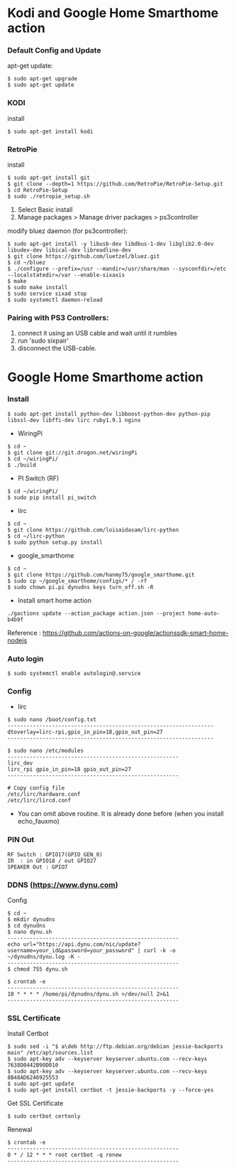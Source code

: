 Kodi and Google Home Smarthome action
============================

### Default Config and Update

apt-get update:
```
$ sudo apt-get upgrade
$ sudo apt-get update
```


### KODI

install
```
$ sudo apt-get install kodi
```


### RetroPie

install
```
$ sudo apt-get install git
$ git clone --depth=1 https://github.com/RetroPie/RetroPie-Setup.git
$ cd RetroPie-Setup
$ sudo ./retropie_setup.sh
```
 1. Select Basic install
 2. Manage packages > Manage driver packages > ps3controller

modify bluez daemon (for ps3controller):
```
$ sudo apt-get install -y libusb-dev libdbus-1-dev libglib2.0-dev libudev-dev libical-dev libreadline-dev
$ git clone https://github.com/luetzel/bluez.git
$ cd ~/bluez
$ ./configure --prefix=/usr --mandir=/usr/share/man --sysconfdir=/etc --localstatedir=/var --enable-sixaxis
$ make
$ sudo make install
$ sudo service sixad stop
$ sudo systemctl daemon-reload
```

### Pairing with PS3 Controllers:

 1. connect it using an USB cable and wait until it rumbles
 2. run 'sudo sixpair'
 3. disconnect the USB-cable.


Google Home Smarthome action
============================

### Install
```
$ sudo apt-get install python-dev libboost-python-dev python-pip libssl-dev libffi-dev lirc ruby1.9.1 nginx
```

- WiringPi
```
$ cd ~
$ git clone git://git.drogon.net/wiringPi
$ cd ~/wiringPi/
$ ./build
```

- PI Switch (RF)
```
$ cd ~/wiringPi/
$ sudo pip install pi_switch
```

- lirc
```
$ cd ~
$ git clone https://github.com/loisaidasam/lirc-python
$ cd ~/lirc-python
$ sudo python setup.py install
```

- google_smarthome
```
$ cd ~
$ git clone https://github.com/hanmy75/google_smarthome.git
$ sudo cp ~/google_smarthome/configs/* / -rf
$ sudo chown pi.pi dynudns keys turn_off.sh -R
```

- Install smart home action
```
./gactions update --action_package action.json --project home-auto-b4b9f
```
Reference : https://github.com/actions-on-google/actionssdk-smart-home-nodejs


### Auto login
```
$ sudo systemctl enable autologin@.service
```


### Config

- lirc
```
$ sudo nano /boot/config.txt
-----------------------------------------------------------------
dtoverlay=lirc-rpi,gpio_in_pin=18,gpio_out_pin=27
-----------------------------------------------------------------

$ sudo nano /etc/modules
------------------------------------------------------
lirc_dev
lirc_rpi gpio_in_pin=18 gpio_out_pin=27
------------------------------------------------------

# Copy config file
/etc/lirc/hardware.conf
/etc/lirc/lircd.conf
```
 * You can omit above routine. It is already done before (when you install echo_fauxmo)


### PIN Out
```
RF Switch : GPIO17(GPIO_GEN_0)
IR  : in GPIO18 / out GPIO27
SPEAKER Out : GPIO7
```


### DDNS (https://www.dynu.com)

Config
```
$ cd ~
$ mkdir dynudns
$ cd dynudns
$ nano dynu.sh
------------------------------------------------------
echo url="https://api.dynu.com/nic/update?username=your_id&password=your_password" | curl -k -o ~/dynudns/dynu.log -K -
------------------------------------------------------
$ chmod 755 dynu.sh

$ crontab -e
------------------------------------------------------
10 * * * * /home/pi/dynudns/dynu.sh >/dev/null 2>&1
------------------------------------------------------
```


### SSL Certificate

Install Certbot
```
$ sudo sed -i "$ a\deb http://ftp.debian.org/debian jessie-backports main" /etc/apt/sources.list
$ sudo apt-key adv --keyserver keyserver.ubuntu.com --recv-keys 7638D0442B90D010
$ sudo apt-key adv --keyserver keyserver.ubuntu.com --recv-keys 8B48AD6246925553
$ sudo apt-get update
$ sudo apt-get install certbot -t jessie-backports -y --force-yes
```

Get SSL Certificate
```
$ sudo certbot certonly
```

Renewal
```
$ crontab -e
------------------------------------------------------
0 * / 12 * * * root certbot -q renew
------------------------------------------------------
```
